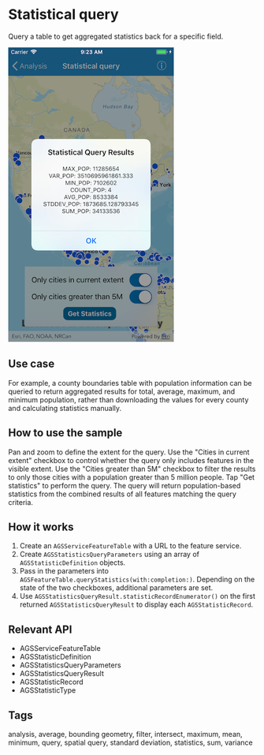 # Statistical query

Query a table to get aggregated statistics back for a specific field.

![Statistical query results](statistical-query.png)

## Use case

For example, a county boundaries table with population information can be queried to return aggregated results for total, average, maximum, and minimum population, rather than downloading the values for every county and calculating statistics manually.

## How to use the sample

Pan and zoom to define the extent for the query. Use the "Cities in current extent" checkbox to control whether the query only includes features in the visible extent. Use the "Cities greater than 5M" checkbox to filter the results to only those cities with a population greater than 5 million people. Tap "Get statistics" to perform the query. The query will return population-based statistics from the combined results of all features matching the query criteria.

## How it works

1. Create an `AGSServiceFeatureTable` with a URL to the feature service.
2. Create `AGSStatisticsQueryParameters` using an array of `AGSStatisticDefinition` objects.
3. Pass in the parameters into `AGSFeatureTable.queryStatistics(with:completion:)`. Depending on the state of the two checkboxes, additional parameters are set.
4. Use `AGSStatisticsQueryResult.statisticRecordEnumerator()` on the first returned `AGSStatisticsQueryResult` to display each `AGSStatisticRecord`.

## Relevant API

* AGSServiceFeatureTable
* AGSStatisticDefinition
* AGSStatisticsQueryParameters
* AGSStatisticsQueryResult
* AGSStatisticRecord
* AGSStatisticType

## Tags

analysis, average, bounding geometry, filter, intersect, maximum, mean, minimum, query, spatial query, standard deviation, statistics, sum, variance
